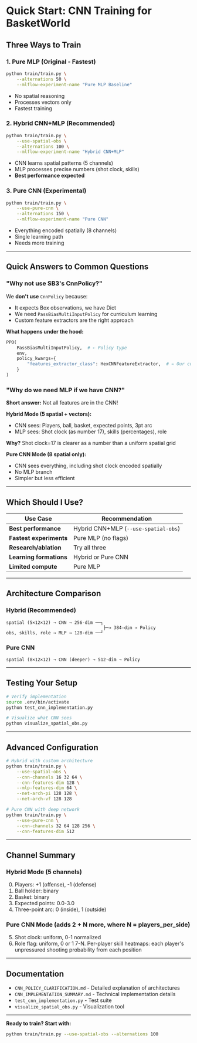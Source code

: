 # Quick Start: CNN Training for BasketWorld

## Three Ways to Train

### 1. Pure MLP (Original - Fastest)
```bash
python train/train.py \
    --alternations 50 \
    --mlflow-experiment-name "Pure MLP Baseline"
```
- No spatial reasoning
- Processes vectors only
- Fastest training

### 2. Hybrid CNN+MLP (Recommended)
```bash
python train/train.py \
    --use-spatial-obs \
    --alternations 100 \
    --mlflow-experiment-name "Hybrid CNN+MLP"
```
- CNN learns spatial patterns (5 channels)
- MLP processes precise numbers (shot clock, skills)
- **Best performance expected**

### 3. Pure CNN (Experimental)
```bash
python train/train.py \
    --use-pure-cnn \
    --alternations 150 \
    --mlflow-experiment-name "Pure CNN"
```
- Everything encoded spatially (8 channels)
- Single learning path
- Needs more training

---

## Quick Answers to Common Questions

### "Why not use SB3's CnnPolicy?"

We **don't use** `CnnPolicy` because:
- It expects Box observations, we have Dict
- We need `PassBiasMultiInputPolicy` for curriculum learning
- Custom feature extractors are the right approach

**What happens under the hood:**
```python
PPO(
    PassBiasMultiInputPolicy,  # ← Policy type
    env,
    policy_kwargs={
        "features_extractor_class": HexCNNFeatureExtractor,  # ← Our custom CNN
    }
)
```

### "Why do we need MLP if we have CNN?"

**Short answer:** Not all features are in the CNN!

**Hybrid Mode (5 spatial + vectors):**
- CNN sees: Players, ball, basket, expected points, 3pt arc
- MLP sees: Shot clock (as number 17), skills (percentages), role

**Why?** Shot clock=17 is clearer as a number than a uniform spatial grid

**Pure CNN Mode (8 spatial only):**
- CNN sees everything, including shot clock encoded spatially
- No MLP branch
- Simpler but less efficient

---

## Which Should I Use?

| Use Case | Recommendation |
|----------|----------------|
| **Best performance** | Hybrid CNN+MLP (`--use-spatial-obs`) |
| **Fastest experiments** | Pure MLP (no flags) |
| **Research/ablation** | Try all three |
| **Learning formations** | Hybrid or Pure CNN |
| **Limited compute** | Pure MLP |

---

## Architecture Comparison

### Hybrid (Recommended)
```
spatial (5×12×12) → CNN → 256-dim ──┐
                                     ├─→ 384-dim → Policy
obs, skills, role → MLP → 128-dim ──┘
```

### Pure CNN
```
spatial (8×12×12) → CNN (deeper) → 512-dim → Policy
```

---

## Testing Your Setup

```bash
# Verify implementation
source .env/bin/activate
python test_cnn_implementation.py

# Visualize what CNN sees
python visualize_spatial_obs.py
```

---

## Advanced Configuration

```bash
# Hybrid with custom architecture
python train/train.py \
    --use-spatial-obs \
    --cnn-channels 16 32 64 \
    --cnn-features-dim 128 \
    --mlp-features-dim 64 \
    --net-arch-pi 128 128 \
    --net-arch-vf 128 128

# Pure CNN with deep network
python train/train.py \
    --use-pure-cnn \
    --cnn-channels 32 64 128 256 \
    --cnn-features-dim 512
```

---

## Channel Summary

### Hybrid Mode (5 channels)
0. Players: +1 (offense), -1 (defense)
1. Ball holder: binary
2. Basket: binary
3. Expected points: 0.0-3.0
4. Three-point arc: 0 (inside), 1 (outside)

### Pure CNN Mode (adds 2 + N more, where N = players_per_side)
5. Shot clock: uniform, 0-1 normalized
6. Role flag: uniform, 0 or 1
7-N. Per-player skill heatmaps: each player's unpressured shooting probability from each position

---

## Documentation

- `CNN_POLICY_CLARIFICATION.md` - Detailed explanation of architectures
- `CNN_IMPLEMENTATION_SUMMARY.md` - Technical implementation details
- `test_cnn_implementation.py` - Test suite
- `visualize_spatial_obs.py` - Visualization tool

---

**Ready to train? Start with:**
```bash
python train/train.py --use-spatial-obs --alternations 100
```

